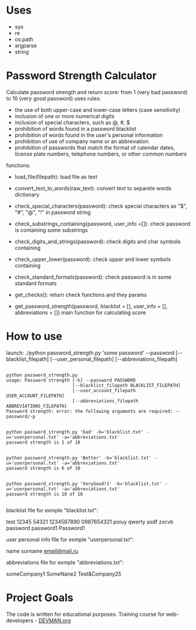 # Uses
- sys
- re
- os.path
- argparse
- string


# Password Strength Calculator

Calculate password strength and return score: from 1 (very bad password) to 10 (very good password) uses rules:

- the use of both upper-case and lower-case letters (case sensitivity)
- inclusion of one or more numerical digits
- inclusion of special characters, such as @, #, $
- prohibition of words found in a password blacklist
- prohibition of words found in the user's personal information
- prohibition of use of company name or an abbreviation
- prohibition of passwords that match the format of calendar dates, license plate numbers, telephone numbers, or other common numbers

functions:

- load_file(filepath):
  load file as text
        
        
- convert_text_to_words(raw_text):
  convert text to separete words dictionary


- check_special_characters(password):
   check special characters as "$", "#", "@", "!" in password string
    
    
- check_substrings_containing(password, user_info =[]):
  check password is containing some substrings     

 
- check_digits_and_strings(password):
  check digits and char symbols containing


- check_upper_lower(password):
    check upper and lower symbols containing

- check_standard_formats(password):
  check password is in some standard formats
  
- get_checks():
  return check functions and they params   

- get_password_strength(password, blacklist = [], 
                        user_info = [], abbreviations = [])
  main function for calculating score  

# How to use

launch: ./python password_strength.py 'some password' --password [--blacklist_filepath] [--user_personal_filepath] [--abbreviations_filepath]

```#!bash

python password_strength.py                                                                                                                                        
usage: Password strength [-h] --password PASSWORD                                                                                                                                                                   
                         [--blacklist_filepath BLACKLIST_FILEPATH]                                                                                                                                                  
                         [--user_account_filepath USER_ACCOUNT_FILEPATH]                                                                                                                                            
                         [--abbreviations_filepath ABBREVIATIONS_FILEPATH]
Password strength: error: the following arguments are required: --password/-p


python password_strength.py 'bad' -b='blacklist.txt' -u='userpersonal.txt' -a='abbreviations.txt'                                                                                 
password strength is 1 of 10


python password_strength.py 'Better' -b='blacklist.txt' -u='userpersonal.txt' -a='abbreviations.txt'                                                                              
password strength is 6 of 10


python password_strength.py 'VeryGood!1' -b='blacklist.txt' -u='userpersonal.txt' -a='abbreviations.txt'                                                                          
password strength is 10 of 10 
                     

```

blacklist file for exmple "blacklist.txt":

test
12345
54321
1234567890
0987654321
poiuy
qwerty
asdf
zxcvb
password
password1
Password1

user personal info file for exmple "userpersonal.txt":

name
surname
email@mail.ru

abbreviations file for exmple "abbreviations.txt":

someCompany1
SomeNane2
Test&Company25
 
# Project Goals

The code is written for educational purposes. Training course for web-developers - [DEVMAN.org](https://devman.org)

